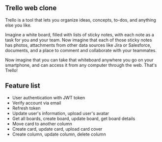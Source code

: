 ## Trello web clone
Trello is a tool that lets you organize ideas, concepts, to-dos, and anything else you like.

Imagine a white board, filled with lists of sticky notes, with each note as a task for you and your team. Now imagine that each of those sticky notes has photos, attachments from other data sources like Jira or Salesforce, documents, and a place to comment and collaborate with your teammates.

Now imagine that you can take that whiteboard anywhere you go on your smartphone, and can access it from any computer through the web. That's Trello!

## Feature list
- User authentication with JWT token
- Verify account via email
- Refresh token
- Update user's information, upload user's avatar
- Get all boards, create board, update board, get board details
- Move card to another column
- Create card, update card, upload card cover
- Create column, update column, delete column
